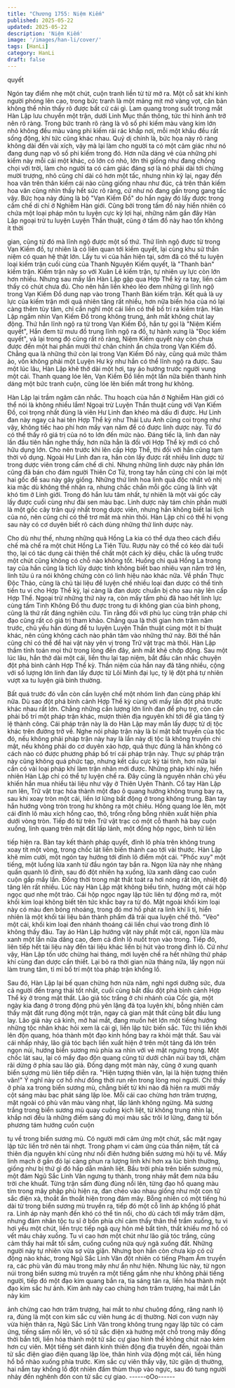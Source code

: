 ```yaml
---
title: "Chương 1755: Niệm Kiếm"
published: 2025-05-22
updated: 2025-05-22
description: 'Niệm Kiếm'
image: '/images/han-li/cover/'
tags: [HanLi]
category: HanLi
draft: false
---
```


quyết

Ngón tay điểm nhẹ một chút, cuộn tranh liền từ từ mở ra.
Một cỗ sát khí kinh người phóng lên cao, trong bức tranh là một
mảng mịt mờ vàng vọt, căn bản không thể nhìn thấy rõ được bất
cứ cái gì.
Lam quang trong suốt trong mắt Hàn Lập lưu chuyển một trận,
dưới Linh Mục thần thông, tức thì hình ảnh trở nên rõ ràng.
Trong bức tranh rõ ràng là vô số phi kiếm màu vàng kim lớn nhỏ
không đều màu vàng phi kiếm rải rác khắp nơi, mỗi một khẩu đều
rất sống động, khí tức cũng khác nhau.
Quỷ dị chính là, bức họa này rõ ràng không dài đến vài xích, vậy
mà lại làm cho người ta có một cảm giác như nó đang dung nạp
vô số phi kiếm trong đó.
Hơn nữa dáng vẻ của những phi kiếm này mỗi cái một khác, có
lớn có nhỏ, lớn thì giống như đang chống chọi với trời, làm cho
người ta có cảm giác đáng sợ là nó phải dài tới chừng mười
trượng, nhỏ cũng chỉ dài có hơn một tấc, nhưng nhìn kỹ lại, ngay
đến hoa văn trên thân kiếm cái nào cũng giống nhau như đúc, cả
trên thân kiếm hoa văn cũng nhìn thấy hết sức rõ ràng, cứ như nó
đang gần trong gang tấc vậy.
Bức họa này đúng là bộ "Vạn Kiếm Đồ" do hắn ngày đó lấy được
trong cấm chế di chỉ ở Nghiễm Hàn giới.
Cũng bởi trong tấm đồ này hiển nhiên có chứa một loại pháp môn
tu luyện cực kỳ lợi hại, những năm gần đây Hàn Lập ngoại trừ tu
luyện Luyện Thần thuật, cũng ở tấm đồ này hao tổn không ít thời

gian, cũng từ đó mà lĩnh ngộ được một số thứ.
Thứ lĩnh ngộ được từ trong Vạn Kiếm đồ, tự nhiên là có liên quan
tới kiếm quyết, lại cùng khu sử thần niệm có quan hệ thật lớn.
Lấy tu vi của hắn hiện tại, sớm đã có thể tu luyện loại kiếm trận
cuối cùng của Thanh Nguyên Kiếm quyết, là "Thanh bàn" kiếm
trận.
Kiếm trận này so với Xuân Lê kiếm trận, tự nhiên uy lực còn lớn
hơn nhiều. Nhưng sau mấy lần Hàn Lập gặp qua Hợp Thể kỳ ra
tay, liền cảm thấy có chút chưa đủ.
Cho nên hắn liền khéo léo đem những gì lĩnh ngộ trong Vạn Kiếm
Đồ dung nạp vào trong Thanh Bàn kiếm trận.
Kết quả là uy lực của kiếm trận mới quả nhiên tăng rất nhiều, hơn
nữa biến hóa của nó lại càng thêm tùy tâm, chỉ cần nghĩ một cái
liền có thể bố trí ra kiếm trận.
Hàn Lập ngắm nhìn Vạn Kiếm Đồ trong không trung, ánh mắt
không chút lay động.
Thứ hắn lĩnh ngộ ra từ trong Vạn Kiếm Đồ, hắn tự gọi là "Niệm
Kiếm quyết", Hắn đem từ mưu đồ trung lĩnh ngộ ra đồ, tự hành
xưng là "Đọc kiếm quyết", vả lại trong đó cũng rất rõ ràng, Niệm
Kiếm quyết này còn chưa được đến một hai phần mười thứ chân
chính ẩn chứa trong Vạn Kiếm đồ.
Chẳng qua là những thứ còn lại trong Vạn Kiếm Đồ này, cũng quá
mức thâm ảo, vốn không phải một Luyện Hư kỳ như hắn có thể
lĩnh ngộ ra được.
Sau một lúc lâu, Hàn Lập khẽ thở dài một hơi, tay áo hướng
trước người vung một cái.
Thanh quang lóe lên, Vạn Kiếm Đồ liền một lần nữa biến thành
hình dáng một bức tranh cuộn, cũng lóe lên biến mất trong hư
không.

Hàn Lập lại trầm ngâm cân nhắc.
Thu hoạch của hắn ở Nghiễm Hàn giới có thể nói là không nhiều
lắm!
Ngoại trừ Luyện Thần thuật cùng với Vạn Kiếm Đồ, coi trọng nhất
đúng là viên Hư Linh đan khéo mà dấu đi được.
Hư Linh đan này ngay cả hai tên Hợp Thể kỳ như Thải Lưu Anh
cũng coi trọng như vậy, không tiếc hao phí hơn mấy vạn năm để
có được linh dược này.
Từ đó có thể thấy rõ giá trị của nó to lớn đến mức nào.
Đáng tiếc là, linh đan này lần đầu tiên hắn nghe thấy, hơn nữa
hẳn là đối với Hợp Thể kỳ mới có chỗ hữu dụng lớn.
Cho nên trước khi lên cấp Hợp Thể, thì đối với hắn cũng tạm thời
vô dụng.
Ngoài Hư Linh đan ra, hắn còn lấy được rất nhiều linh dược từ
trong dược viên trong cấm chế di chỉ.
Nhưng những linh dược này phần lớn cũng đã bán cho đám
người Thiên Cơ Tử, trong tay hắn cũng chỉ còn lại một hai gốc để
sau này gây giống.
Những thứ linh hoa linh quả độc nhất vô nhị kia mặc dù không thể
nhận ra, nhưng chắc chắn mỗi gốc cũng là linh vật khó tìm ở Linh
giới.
Trong đó hắn lưu tâm nhất, tự nhiên là một vài gốc cây lấy được
cuối cùng như đài sen màu bạc.
Linh dược này tám chín phần mười là một gốc cây trân quý nhất
trong dược viên, nhưng hắn không biết lai lịch của nó, nên cũng
chỉ có thể trơ mắt mà nhìn thôi.
Hàn Lập chỉ có thể hi vọng sau này có cơ duyên biết rõ cách dùng
những thứ linh dược này.

Cho dù như thế, nhưng những quả Hồng La kia có thể dựa theo
cách điều chế mà chế ra một chút Hồng La Tiên Tửu.
Rượu này có thể có kéo dài tuổi thọ, lại có tác dụng cải thiện thể
chất một cách kỳ diệu, chắc là uống trước một chút cũng không
có chỗ nào không tốt.
Huống chi quả Hồng La trong tay của hắn cũng là tích lũy dược
tính không biết bao nhiêu vạn năm trở lên, linh tửu ủ ra nói không
chừng còn có linh hiệu nào khác nữa.
Về phần Thực Độc Thảo, cũng là chủ tài liệu để luyện chế nhiều
loại đan dược có thể tinh tiến tu vi cho Hợp Thể kỳ, lại càng là
đan dược chuẩn bị cho sau này lên cấp Hợp Thể.
Ngoại trừ những thứ này ra, còn mấy tấm phù đã hao hết linh lực
cùng tấm Tinh Không Đồ thu được trong tu di không gian của bình
phong, cũng là thứ rất đáng nghiên cứu.
Tin rằng đối với phù lục cùng trận pháp chi đạo cũng rất có giá trị
tham khảo.
Chẳng qua là thời gian hơn trăm năm trước, chủ yếu hắn dùng để
tu luyện Luyện Thần thuật cùng một ít bí thuật khác, nên cũng
không cách nào phân tâm vào những thứ này.
Bởi thế hắn cũng chỉ có thể để hai vật này yên vị trong Trữ vật
trạc mà thôi.
Hàn Lập thầm tính toán mọi thứ trong lòng đến đây, ánh mắt khẽ
chớp động.
Sau một lúc lâu, hắn thở dài một cái, liền thu lại tạp niệm, bắt đầu
cân nhắc chuyện đột phá bình cảnh Hợp Thể kỳ.
Thần niệm của hắn nay đã tăng nhiều, cộng với số lượng lớn linh
đan lấy được từ Lôi Minh đại lục, tỷ lệ đột phá tự nhiên vượt xa tu
luyện giả bình thường.

Bất quá trước đó vẫn còn cần luyện chế một nhóm linh đan cùng
pháp khí nữa.
Dù sao đột phá bình cảnh Hợp Thể kỳ cùng với mấy lần đột phá
trước khác nhau rất lớn.
Chẳng những cần lượng lớn linh đan để phụ trợ, còn cần phải bố
trí một pháp trận khác, mượn thiên địa nguyên khí tới để gia tăng
tỷ lệ thành công.
Cái pháp trận này là do Hàn Lập may mắn lấy được từ dị tộc khác
trên đường trở về.
Nghe nói pháp trận này là bí mật bất truyền của tộc đó, nếu không
phải pháp trận này hay là lần này dị tộc là không truyền chi mật,
nếu không phải do cơ duyên xảo hợp, quả thực đúng là hắn
không có cách nào có được phương pháp bố trí cái pháp trận
này.
Thực sự pháp trận này cũng không quá phức tạp, nhưng kết cấu
cực kỳ tài tình, hơn nữa lại cần có vài loại pháp khí làm trận nhãn
mới được.
Những pháp khí này, hiển nhiên Hàn Lập chỉ có thể tự luyện chế
ra.
Đây cũng là nguyên nhân chủ yếu khiến hắn mua nhiều tài liệu
như vậy ở Thiên Uyên Thành.
Cổ tay Hàn Lập run lên, Trữ vật trạc hóa thành một đạo ô quang
hướng không trung bay ra, sau khi xoay tròn một cái, liền lơ lửng
bất động ở trong không trung.
Bàn tay hắn hướng vòng tròn trong hư không ra một chiêu.
Hồng quang lóe lên, một cái đỉnh lô màu xích hồng cao, thô, trống
rỗng bỗng nhiên xuất hiện phía dưới vòng tròn.
Tiếp đó từ trên Trữ vật trạc có một cỗ thanh hà bay cuộn xuống,
linh quang trên mặt đất lấp lánh, một đống hộp ngọc, bình tử liên

tiếp hiện ra.
Bàn tay kết thành pháp quyết, đỉnh lô phía trên không trung xoay
tít một vòng, trong chốc lát liền biến thành cao tới vài thước.
Hàn Lập khẽ mỉm cười, một ngón tay hướng tới đỉnh lô điểm một
cái.
"Phốc xuy" một tiếng, một luồng lửa xanh từ đầu ngón tay bắn ra.
Ngọn lửa này nhẹ nhàng quấn quanh lô đỉnh, sau đó đột nhiên hạ
xuống, lửa xanh dâng cao cuồn cuộn gấp mấy lần.
Đồng thời trong mật thất toát ra hơi nóng rất lớn, nhiệt độ tăng lên
rất nhiều.
Lúc này Hàn Lập mặt không biểu tình, hướng một cái hộp ngọc
quơ nhẹ một trảo.
Cái hộp ngọc ngay lập tức liên tự động mở ra, một khối kim loại
không biết tên tức khắc bay ra từ đó.
Mặt ngoài khối kim loại này có màu đen bóng nhoáng, trong đó
mơ hồ phát ra linh khí li ti, hiển nhiên là một khối tài liệu bán
thành phẩm đã trải qua luyện chế thô.
"Vèo" một cái, khối kim loại đen nhánh thoáng cái liền chui vào
trong đỉnh lô không thấy đâu.
Tay áo Hàn Lập hướng vật này phất một cái, ngọn lửa màu xanh
một lần nữa dâng cao, đem cả đỉnh lô nuốt trọn vào trong.
Tiếp đó, liên tiếp hết tài liệu này đến tài liệu khác liền bị hút vào
trong đỉnh lô.
Cứ như vậy, Hàn Lập tốn ước chừng hai tháng, mới luyện chế ra
hết những thứ pháp khí cùng đan dược cần thiết.
Lại bỏ ra thời gian nửa tháng nữa, lấy ngọn núi làm trung tâm, tỉ
mỉ bố trí một tòa pháp trận khổng lồ.

Sau đó, Hàn Lập lại bế quan chừng hơn nửa năm, nghỉ ngơi
dưỡng sức, đưa cả người đến trạng thái tốt nhất, cuối cùng bắt
đầu đột phá bình cảnh Hợp Thể kỳ ở trong mật thất.
Lão giả tóc trắng ở chi nhánh của Cốc gia, một ngày kia đang ở
trong động phủ yên lặng đả tọa luyện khí, bỗng nhiên cảm thấy
mặt đất rung động một trận, ngay cả gian mật thất cũng bắt đầu
lung lay.
Lão giả này cả kinh, mở hai mắt, đang muốn hét lớn một tiếng
hướng những tộc nhân khác hỏi xem là cái gì, liền lập tức biến
sắc.
Tức thì liền khởi lên độn quang, hóa thành một đạo kinh hồng bay
ra khỏi mật thất.
Sau vài cái nhấp nháy, lão giả tóc bạch liền xuất hiện ở trên một
tảng đá lớn trên ngọn núi, hướng biển sương mù phía xa nhìn với
vẻ mặt ngưng trọng.
Một chốc lát sau, lại có mấy đạo độn quang cũng từ dưới chân
núi bay tới, chậm rãi dừng ở phía sau lão giả.
Đồng dạng một màn này, cũng ở xung quanh biển sương mù liên
tiếp diễn ra.
"Hiện tượng thiên văn, lại là hiện tượng thiên văn!"
Ý nghĩ này cơ hồ như đồng thời run rên trong lòng mọi người.
Chỉ thấy ở phía xa trong biển sương mù, chẳng biết từ khi nào đã
hiện ra mười mấy cột sáng màu bạc phát sáng lập lòe.
Mỗi cái cao chừng hơn trăm trượng, mặt ngoài có phù văn màu
vàng nhạt, lấp lánh không ngừng.
Mà sương trắng trong biển sương mù quay cuồng kịch liệt, từ
không trung nhìn lại, khắp nơi đều là những điểm sáng đủ mọi
màu sắc trôi lơ lửng, đang từ bốn phương tám hướng cuồn cuộn

tụ về trong biển sương mù.
Có người mới cảm ứng một chút, sắc mặt ngay lập tức liền trở
nên tái nhợt.
Trong phạm vi cảm ứng của thần niệm, tất cả thiên địa nguyên khí
cũng như nổi điên hướng biển sương mù hội tụ về. Mấy linh
mạch ở gần đó lại càng phun ra lượng linh khí hơn xa lúc bình
thường, giống như bị thứ gì đó hấp dẫn mãnh liệt.
Bầu trời phía trên biển sương mù, một đám Ngũ Sắc Linh Vân
ngưng tụ thành, trong nháy mắt đem nửa bầu trời che khuất.
Từng trận sấm đùng đùng nổi lên, từng đạo hồ quang màu tím
trong mây phập phù hiện ra, đan chéo vào nhau giống như một
con tử sắc điện xà, thoắt ẩn thoắt hiện trong đám mây.
Bỗng nhiên có một tiếng hú dài từ trong biển sương mù truyền ra,
tiếp đó một cỗ linh áp khổng lồ phát ra.
Linh áp này mạnh đến khó có thể tin nổi, cho dù cách tới mấy
trăm dặm, nhưng đám nhân tộc tu sĩ ở bốn phía chỉ cảm thấy
thân thể trầm xuống, tu vi hơi yếu một chút, liền trực tiếp ngã quỵ
hôn mê bất tỉnh, thất khiếu mơ hồ có vết máu chảy xuống.
Tu vi cao hơn một chút như lão giả tóc trắng, cũng cảm thấy hai
mắt tối sầm, cuống cuồng nửa quỳ ngã xuống đất.
Những người này tự nhiên vừa sợ vừa giận.
Nhưng bọn hắn còn chưa kịp có cử động nào khác, trong Ngũ
Sắc Linh Vân đột nhiên có tiếng Phạm Âm truyền ra, các phù văn
đủ màu trong mây như ẩn như hiện.
Nhưng lúc này, từ ngọn núi trong biển sương mù truyền ra một
tiếng gầm nhẹ như không phải tiếng người, tiếp đó một đạo kim
quang bắn ra, tia sáng tản ra, liền hóa thành một đạo kim sắc hư
ảnh.
Kim ảnh này cao chừng hơn trăm trượng, hai mắt Lần này kim

ảnh chừng cao hơn trăm trượng, hai mắt to như chuông đồng,
răng nanh lộ ra, đúng là một con kim sắc cự viên hung ác dị
thường.
Nơi con vượn này vừa hiện thân ra, Ngũ Sắc Linh Vân trong
không trung ngay lập tức có cảm ứng, tiếng sấm nổi lên, vô số tử
sắc điện xà hướng một chỗ trong mây đồng thời bắn tới, liền hóa
thành một tử sắc cự giao hình thể không chút nào kém hơn cự
viên.
Một tiếng sét đánh kinh thiên động địa truyền đến, ngoài thân tử
sắc điện giao điện quang lập lòe, thân hình vừa động một cái, liền
hùng hổ bổ nhào xuống phía trước.
Kim sắc cự viên thấy vậy, tức giận dị thường, hai nắm tay khổng
lồ đột nhiên đấm thùm thụp vào ngực, sau đó tung người nhảy
đến nghênh đón con tử sắc cự giao.
------oOo------
